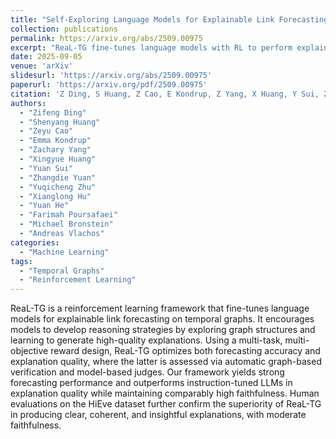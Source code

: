 ```yaml
---
title: "Self-Exploring Language Models for Explainable Link Forecasting on Temporal Graphs via Reinforcement Learning"
collection: publications
permalink: https://arxiv.org/abs/2509.00975
excerpt: "ReaL-TG fine-tunes language models with RL to perform explainable link forecasting on temporal graphs, producing validated reasoning chains."
date: 2025-09-05
venue: 'arXiv'
slidesurl: 'https://arxiv.org/abs/2509.00975'
paperurl: 'https://arxiv.org/pdf/2509.00975'
citation: 'Z Ding, S Huang, Z Cao, E Kondrup, Z Yang, X Huang, Y Sui, Z Yuan, Y Zhu, X Hu, Y He, F Poursafaei, M Bronstein, A Vlachos, Self-Exploring LMs for Explainable Link Forecasting on Temporal Graphs via RL, arXiv:2509.00975, 2025'
authors:
  - "Zifeng Ding"
  - "Shenyang Huang"
  - "Zeyu Cao"
  - "Emma Kondrup"
  - "Zachary Yang"
  - "Xingyue Huang"
  - "Yuan Sui"
  - "Zhangdie Yuan"
  - "Yuqicheng Zhu"
  - "Xianglong Hu"
  - "Yuan He"
  - "Farimah Poursafaei"
  - "Michael Bronstein"
  - "Andreas Vlachos"
categories:
  - "Machine Learning"
tags:
  - "Temporal Graphs"
  - "Reinforcement Learning"
---
```


ReaL-TG is a reinforcement learning framework that fine-tunes language models for explainable link forecasting on temporal graphs. It encourages models to develop reasoning strategies by exploring graph structures and learning to generate high-quality explanations. Using a multi-task, multi-objective reward design, ReaL-TG optimizes both forecasting accuracy and explanation quality, where the latter is assessed via automatic graph-based verification and model-based judges. Our framework yields strong forecasting performance and outperforms instruction-tuned LLMs in explanation quality while maintaining comparably high faithfulness. Human evaluations on the HiEve dataset further confirm the superiority of ReaL-TG in producing clear, coherent, and insightful explanations, with moderate faithfulness.


